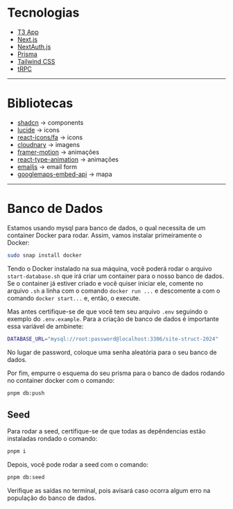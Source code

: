 # Tecnologias

- [T3 App](https://create.t3.gg/en/introduction)
- [Next.js](https://nextjs.org)
- [NextAuth.js](https://next-auth.js.org)
- [Prisma](https://prisma.io)
- [Tailwind CSS](https://tailwindcss.com)
- [tRPC](https://trpc.io)

---

# Bibliotecas

- [shadcn](https://ui.shadcn.com/docs) -> components
- [lucide](https://lucide.dev/icons/) -> icons
- [react-icons/fa](https://react-icons.github.io/react-icons/) -> icons
- [cloudnary](https://next.cloudinary.dev/) -> imagens
- [framer-motion](https://www.framer.com/motion/) -> animações
- [react-type-animation](https://react-type-animation.netlify.app/) -> animações
- [emailjs]([https://react.email/docs/introduction](https://www.emailjs.com/)) -> email form
- [googlemaps-embed-api](https://developers.google.com/maps/documentation/embed/quickstart) -> mapa

---

# Banco de Dados

Estamos usando mysql para banco de dados, o qual necessita de um container Docker para rodar. Assim, vamos instalar primeiramente o Docker:

```bash
sudo snap install docker
```

Tendo o Docker instalado na sua máquina, você poderá rodar o arquivo `start-database.sh` que irá criar um container para o nosso banco de dados. Se o container já estiver criado e você quiser iniciar ele, comente no arquivo `.sh` a linha com o comando `docker run ...` e descomente a com o comando `docker start...` e, então, o execute.

Mas antes certifique-se de que você tem seu arquivo `.env` seguindo o exemplo do `.env.example`. Para a criação de banco de dados é importante essa variável de ambinete:

```bash
DATABASE_URL="mysql://root:password@localhost:3306/site-struct-2024"
```

No lugar de password, coloque uma senha aleatória para o seu banco de dados.

Por fim, empurre o esquema do seu prisma para o banco de dados rodando no container docker com o comando:

```bash
pnpm db:push
```

## Seed

Para rodar a seed, certifique-se de que todas as depêndencias estão instaladas rondado o comando:

```bash
pnpm i
```

Depois, você pode rodar a seed com o comando:

```bash
pnpm db:seed
```

Verifique as saídas no terminal, pois avisará caso ocorra algum erro na população do banco de dados.
